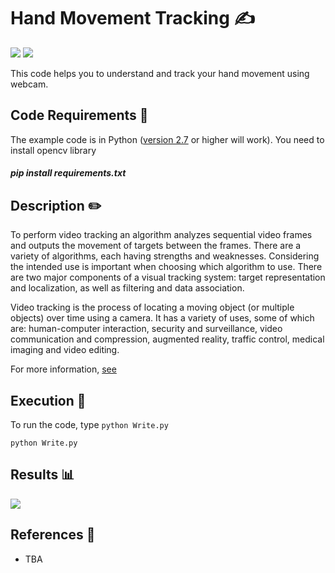 # Hand Movement Tracking ✍️
[![](https://img.shields.io/github/license/sourcerer-io/hall-of-fame.svg?colorB=ff0000)](https://github.com/akshaybahadur21/HandMovementTracking/blob/master/LICENSE.txt)  [![](https://img.shields.io/badge/Akshay-Bahadur-brightgreen.svg?colorB=ff0000)](https://akshaybahadur.com)

This code helps you to understand and track your hand movement using webcam.

## Code Requirements 🦄
The example code is in Python ([version 2.7](https://www.python.org/download/releases/2.7/) or higher will work). 
You need to install opencv library

##### pip install requirements.txt

## Description ✏️

To perform video tracking an algorithm analyzes sequential video frames and outputs the movement of targets between the frames. There are a variety of algorithms, each having strengths and weaknesses. Considering the intended use is important when choosing which algorithm to use. There are two major components of a visual tracking system: target representation and localization, as well as filtering and data association.

Video tracking is the process of locating a moving object (or multiple objects) over time using a camera. It has a variety of uses, some of which are: human-computer interaction, security and surveillance, video communication and compression, augmented reality, traffic control, medical imaging and video editing.

For more information, [see](http://opencv-python-tutroals.readthedocs.io/en/latest/)

## Execution 🐉
To run the code, type `python Write.py`

```
python Write.py
```

## Results 📊

<img src="https://github.com/akshaybahadur21/BLOB/blob/master/write.gif">

## References 🔱
 
 -  TBA
